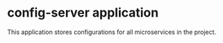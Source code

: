 # config-server application

This application stores configurations for all microservices in the project.
